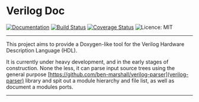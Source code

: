 
# Verilog Doc

[![Documentation](https://codedocs.xyz/ben-marshall/verilog-doc.svg)](https://codedocs.xyz/ben-marshall/verilog-doc/)
[![Build Status](https://travis-ci.org/ben-marshall/verilog-doc.svg?branch=master)](https://travis-ci.org/ben-marshall/verilog-doc)
[![Coverage Status](https://coveralls.io/repos/github/ben-marshall/verilog-doc/badge.svg?branch=master)](https://coveralls.io/github/ben-marshall/verilog-doc?branch=master)
![Licence: MIT](https://img.shields.io/badge/License-MIT-blue.svg)

---

This project aims to provide a Doxygen-like tool for the Verilog Hardware
Description Language (HDL).

It is currently under heavy development, and in the early stages of
construction. None the less, it can parse input source trees using the general
purpose [https://github.com/ben-marshall/verilog-parser](verilog-parser)
library and spit out a module hierarchy and file list, as well as document a
modules ports.

---
